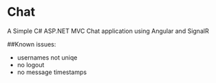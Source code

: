 # Chat

A Simple C# ASP.NET MVC Chat application using Angular and SignalR

##Known issues:
- usernames not uniqe
- no logout
- no message timestamps
